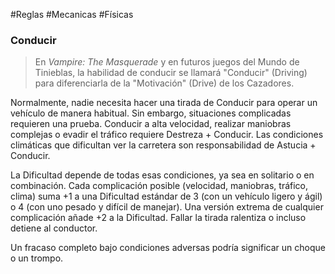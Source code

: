 #Reglas #Mecanicas #Físicas

### Conducir

>En *Vampire: The Masquerade* y en futuros juegos del Mundo de Tinieblas, la habilidad de conducir se llamará "Conducir" (Driving) para diferenciarla de la "Motivación" (Drive) de los Cazadores. 

Normalmente, nadie necesita hacer una tirada de Conducir para operar un vehículo de manera habitual. Sin embargo, situaciones complicadas requieren una prueba. Conducir a alta velocidad, realizar maniobras complejas o evadir el tráfico requiere Destreza + Conducir. Las condiciones climáticas que dificultan ver la carretera son responsabilidad de Astucia + Conducir.

La Dificultad depende de todas esas condiciones, ya sea en solitario o en combinación. Cada complicación posible (velocidad, maniobras, tráfico, clima) suma +1 a una Dificultad estándar de 3 (con un vehículo ligero y ágil) o 4 (con uno pesado y difícil de manejar). Una versión extrema de cualquier complicación añade +2 a la Dificultad. Fallar la tirada ralentiza o incluso detiene al conductor.

Un fracaso completo bajo condiciones adversas podría significar un choque o un trompo.